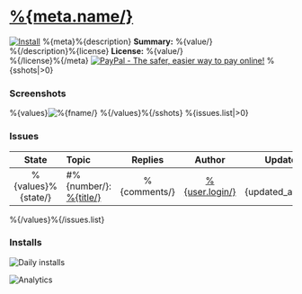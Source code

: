 # [%{meta.name/}](.)

[![Install](../../resources/image/install_button.jpg)](../%{raw/})
%{meta}%{description}
**Summary:** %{value/}<br />%{/description}%{license}
**License:** %{value/}<br />%{/license}%{/meta}
[![PayPal - The safer, easier way to pay online!](https://www.paypalobjects.com/en_US/i/btn/btn_donate_SM.gif "PayPal - The safer, easier way to pay online!")](https://goo.gl/DNfg2w)
%{sshots|>0}

### Screenshots

%{values}![%{fname/}](%{name/})
%{/values}%{/sshots}
%{issues.list|>0}

### Issues

|       State        | Topic                                  |   Replies    |               Author                |        Updated |
| :----------------: | :------------------------------------- | :----------: | :---------------------------------: | -------------: |
| %{values}%{state/} | #%{number/}: [%{title/}](%{html_url/}) | %{comments/} | [%{user.login/}](%{user.html_url/}) | %{updated_at/} |

%{/values}%{/issues.list}

### Installs

![Daily installs](https://gm.wesley.eti.br/count.php?id=%{file.path/}&type=image)

![Analytics](https://ga-beacon.appspot.com/UA-462297-6/%{branch/}/%{dir/}?pixel)
